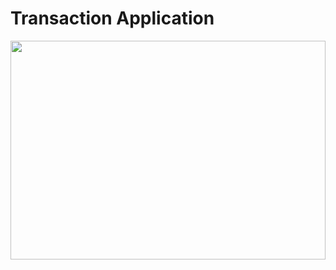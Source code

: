 <h1>Transaction Application</h1>
<img src="https://res.cloudinary.com/dsvzmsdrk/image/upload/v1740043579/Screenshot_2025-02-20_145100_otvihn.png" height="350px" width="100%">
